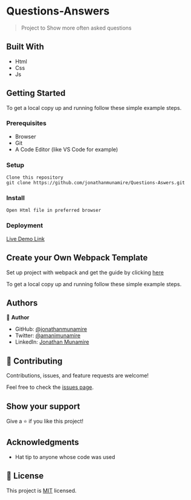 # Questions-Answers

> Project to Show more often asked questions

## Built With

- Html
- Css
- Js

## Getting Started

To get a local copy up and running follow these simple example steps.

### Prerequisites

- Browser
- Git
- A Code Editor (like VS Code for example)

### Setup

    Clone this repository
    git clone https://github.com/jonathanmunamire/Questions-Aswers.git

### Install

    Open Html file in preferred browser

### Deployment

[Live Demo Link](https://jonathanmunamire.github.io/Questions-Aswers/dist/)

## Create your Own Webpack Template

Set up project with webpack and get the guide by clicking [here](https://github.com/microverseinc/curriculum-javascript/blob/main/todo-list/exercises/exercise_set_up_project_with_webpack.md)

To get a local copy up and running follow these simple example steps.

## Authors

👤 **Author**

- GitHub: [@jonathanmunamire](https://github.com/jonathanmunamire)
- Twitter: [@amanimunamire](https://twitter.com/amanimunamire)
- LinkedIn: [Jonathan Munamire](https://www.linkedin.com/in/jonathanmunamire/)

## 🤝 Contributing

Contributions, issues, and feature requests are welcome!

Feel free to check the [issues page](../../issues/).

## Show your support

Give a ⭐️ if you like this project!

## Acknowledgments

- Hat tip to anyone whose code was used

## 📝 License

This project is [MIT](./LICENSE) licensed.
